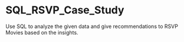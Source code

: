 # SQL_RSVP_Case_Study
Use SQL to analyze the given data and give recommendations to RSVP Movies based on the insights.
